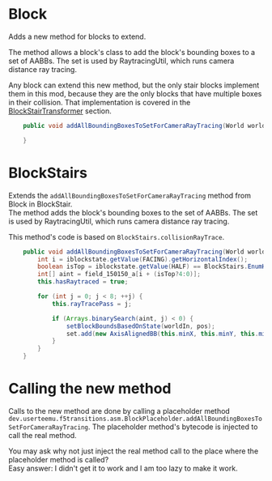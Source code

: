# Block
Adds a new method for blocks to extend.

The method allows a block's class to add the block's bounding boxes to a set of AABBs. The set is used by RaytracingUtil, which runs camera distance ray tracing.

Any block can extend this new method, but the only stair blocks implement them in this mod, because they are the only blocks that have multiple boxes in their collision. That implementation is covered in the [BlockStairTransformer](#blockstairs) section.

```java
    public void addAllBoundingBoxesToSetForCameraRayTracing(World worldIn, BlockPos pos, IBlockState iblockstate, Set<AxisAlignedBB> boundingBoxes) {

    }
```

# BlockStairs
Extends the `addAllBoundingBoxesToSetForCameraRayTracing` method from Block in BlockStair.  
The method adds the block's bounding boxes to the set of AABBs. The set is used by RaytracingUtil, which runs camera distance ray tracing.

This method's code is based on `BlockStairs.collisionRayTrace`.
```java
    public void addAllBoundingBoxesToSetForCameraRayTracing(World worldIn, BlockPos pos, IBlockState iblockstate, Set<AxisAlignedBB> set) {
        int i = iblockstate.getValue(FACING).getHorizontalIndex();
        boolean isTop = iblockstate.getValue(HALF) == BlockStairs.EnumHalf.TOP;
        int[] aint = field_150150_a[i + (isTop?4:0)];
        this.hasRaytraced = true;

        for (int j = 0; j < 8; ++j) {
            this.rayTracePass = j;

            if (Arrays.binarySearch(aint, j) < 0) {
                setBlockBoundsBasedOnState(worldIn, pos);
                set.add(new AxisAlignedBB(this.minX, this.minY, this.minZ, this.maxX, this.maxY, this.maxZ));
            }
        }
    }
```

# Calling the new method

Calls to the new method are done by calling a placeholder method `dev.userteemu.f5transitions.asm.BlockPlaceholder.addAllBoundingBoxesToSetForCameraRayTracing`.
The placeholder method's bytecode is injected to call the real method.

You may ask why not just inject the real method call to the place where the placeholder method is called?  
Easy answer: I didn't get it to work and I am too lazy to make it work.